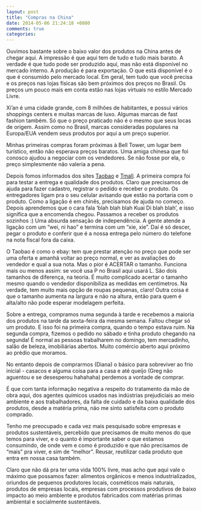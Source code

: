 ```yaml
---
layout: post
title: "Compras na China"
date: 2014-05-06 21:24:18 +0800
comments: true
categories: 
---
```

Ouvimos bastante sobre o baixo valor dos produtos na China antes de chegar aqui. A impressão é que aqui tem de tudo e tudo mais barato. A verdade é que tudo pode ser produzido aqui, mas não está disponível no mercado interno. A produção é para exportação. O que está disponível é o que é consumido pelo mercado local. Em geral, tem tudo que você precisa e os preços nas lojas físicas são bem próximos dos preços no Brasil. Os preços um pouco mais em conta estão nas lojas virtuais no estilo Mercado Livre.

Xi’an é uma cidade grande, com 8 milhões de habitantes, e possui vários shoppings centers e muitas marcas de luxo. Algumas marcas de fast fashion também. Só que o preço praticado não é o mesmo que seus locas de origem. Assim como no Brasil, marcas consideradas populares na Europa/EUA vendem seus produtos por aqui a um preço superior.

Minhas primeiras compras foram próximas à Bell Tower, um lugar bem turístico, então não esperava preços baratos. Uma amiga chinesa que foi conosco ajudou a negociar com os vendedores. Se não fosse por ela, o preço simplesmente não valeria a pena.

Depois fomos informados dos sites [Taobao](http://taobao.com) e [Tmall](http://tmall.com). A primeira compra foi para testar a entrega e qualidade dos produtos. Claro que precisamos de ajuda para fazer cadastro, registrar o pedido e receber o produto.  Os entregadores ligam pra o seu celular avisando que estão na portaria com o produto. Como a ligação é em chinês, precisamos de ajuda no começo. Depois aprendemos que o cara fala ‘blah blah blah Kuai Di blah blah’, e isso significa que a encomenda chegou. Passamos a receber os produtos sozinhos :) Uma absurda sensação de independência. A gente atende a ligação com um “wei, ni hao” e termina com um “xie, xie”. Daí é só descer, pegar o produto e conferir que é a nossa entrega pelo número do telefone na nota fiscal fora da caixa.

O Taobao é como o ebay: tem que prestar atenção no preço que pode ser uma oferta e amanhã voltar ao preço normal, e ver as avaliações do vendedor e qual a sua nota. Mas o pior é ACERTAR o tamanho. Funciona mais ou menos assim: se você usa P no Brasil aqui usará L. São dois tamanhos de diferença, na teoria. É muito complicado acertar o tamanho mesmo quando o vendedor disponibiliza as medidas em centímetros. Na verdade, tem muito mais opção de roupas pequenas, claro! Outra coisa é que o tamanho aumenta na largura e não na altura, então para quem é alta/alto não pode esperar modelagem perfeita.

Sobre a entrega, compramos numa segunda à tarde e recebemos a maioria dos produtos na tarde da sexta-feira da mesma semana. Faltou chegar só um produto. E isso foi na primeira compra, quando o tempo estava ruim. Na segunda compra, fizemos o pedido no sábado e tinha produto chegando na segunda! É normal as pessoas trabalharem no domingo, tem mercadinho, salão de beleza, imobiliárias abertos. Muito comércio aberto aqui próximo ao prédio que moramos.

No entanto depois de comprarmos (Diana) o básico para sobreviver ao frio inicial - casacos e alguma coisa para a casa e até queijo (Greg não aguentou e se desesperou hahahaha) perdemos a vontade de comprar.

É que com tanta informação negativa a respeito do tratamento da mão de obra aqui, dos agentes químicos usados nas indústrias prejudiciais ao meio ambiente e aos trabalhadores, da falta de cuidado e da baixa qualidade dos produtos, desde a matéria prima, não me sinto satisfeita com o produto comprado.

Tenho me preocupado e cada vez mais pesquisado sobre empresas e produtos sustentáveis, percebido que precisamos de muito menos do que temos para viver, e o quanto é importante saber o que estamos consumindo, de onde vem e como é produzido e que não precisamos de “mais” pra viver, e sim de “melhor”. Reusar, reutilizar cada produto que entra em nossa casa também.

Claro que não dá pra ter uma vida 100% livre, mas acho que aqui vale o máximo que possamos fazer: alimentos orgânicos e menos industrializados, oriundos de pequenos produtores locais, cosméticos mais naturais, produtos de empresas locais, empresas com processos produtivos de baixo impacto ao meio ambiente e produtos fabricados com matérias primas ambiental e socialmente sustentáveis.
